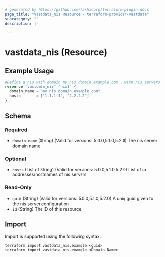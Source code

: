 ```yaml
---
# generated by https://github.com/hashicorp/terraform-plugin-docs
page_title: "vastdata_nis Resource - terraform-provider-vastdata"
subcategory: ""
description: |-
  
---
```


# vastdata_nis (Resource)



## Example Usage

```terraform
#Define a nis with domain my.nis.domain.example.com , with nis servers 1.1.1.1 , 2.2.2.2
resource "vastdata_nis" "nis1" {
  domain_name = "my.nis.domain.example.com"
  hosts       = ["1.1.1.1", "2.2.2.2"]
}
```

<!-- schema generated by tfplugindocs -->
## Schema

### Required

- `domain_name` (String) (Valid for versions: 5.0.0,5.1.0,5.2.0) The nis server domain name

### Optional

- `hosts` (List of String) (Valid for versions: 5.0.0,5.1.0,5.2.0) List of ip addresses/hostnames of nis servers

### Read-Only

- `guid` (String) (Valid for versions: 5.0.0,5.1.0,5.2.0) A uniq guid given to the nis server configuration
- `id` (String) The ID of this resource.

## Import

Import is supported using the following syntax:

```shell
terraform import vastdata_nis.example <guid>
terraform import vastdata_nis.example <Domain Name>
```
